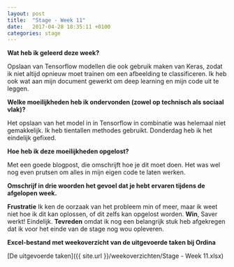```yaml
---
layout: post
title:  "Stage - Week 11"
date:   2017-04-28 18:35:11 +0100
categories: stage
---
```


**Wat heb ik geleerd deze week?**

Opslaan van Tensorflow modellen die ook gebruik maken van Keras, zodat ik niet altijd opnieuw moet trainen om een afbeelding te classificeren. Ik heb ook wat aan mijn document gewerkt om deep learning en mijn code uit te leggen.

**Welke moeilijkheden heb ik ondervonden (zowel op technisch als sociaal vlak)?**

Het opslaan van het model in in Tensorflow in combinatie was helemaal niet gemakkelijk. Ik heb tientallen methodes gebruikt. Donderdag heb ik het eindelijk gefixed.

**Hoe heb ik deze moeilijkheden opgelost?**

Met een goede blogpost, die omschrijft hoe je dit moet doen. Het was wel nog even prutsen om alles in mijn eigen code te laten werken.

**Omschrijf in drie woorden het gevoel dat je hebt ervaren tijdens de afgelopen week.**

**Frustratie** Ik ken de oorzaak van het probleem min of meer, maar ik weet niet hoe ik dit kan oplossen, of dit zelfs kan opgelost worden. **Win**, Saver werkt! Eindelijk. **Tevreden** omdat ik nog een belangrijk stuk heb afgekregen dat ik voor het einde van de stage nog wou opleveren.

**Excel-bestand met weekoverzicht van de uitgevoerde taken bij Ordina**

[De uitgevoerde taken]({{ site.url }}/weekoverzichten/Stage - Week 11.xlsx)
